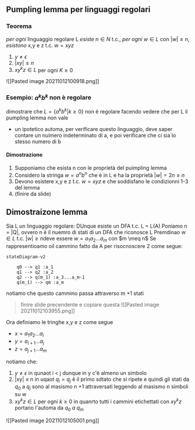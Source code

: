 ## Pumpling lemma per linguaggi regolari

### Teorema
_per ogni_ linguaggio regolare L _esiste_ $n \in N$ t.c., _per ogni_ $w \in L$ con $|w| \geq n$, _esistono_ x,y e z t.c. $w = xyz$

1. $y \neq \epsilon$
2. $|xy| \leq n$
3. $xy^kz \in L$ per ogni $K \geq 0$

![[Pasted image 20211012100918.png]]



### Esempio: $a^kb^k$ non è regolare
dimostrare che $L = \{a^kb^k | k \geq 0\}$ non è regolare facendo vedere che per L il pumpling lemma non vale
- un ipotetico automa, per verificare questo linguaggio, deve saper contare un nuimero indeterminato di a, e poi verificare che ci sia lo stesso numero di b
#### Dimostrazione
1. Supponiamo che esista n con le proprietà del puimpling lemma
1. Considero la stringa $w = a^nb^n$ che è in L e ha la proprietà $|w| = 2n \geq n$
1. Devono esistere x,y e z t.c. $w = xyz$ e che soddisfano le condizionni 1-3 del lemma
2. (finire da slide)

## Dimostraizone lemma
Sia L un linguaggio regolare:
DUnque esiste un DFA t.c. L = L(A)
Poniamo n = |Q|, ovvero n è il nuemro di stati di un DFA che riconosce L
Premdinao $w \in L$ t.c. $|w| \geq n$deve essere $w = a_1a_2...a_m$ con $m \meq n$
Se rappresentioamo oil cammino fatto da A per risocnoscere 2 come segue:
```mermaid 
stateDiagram-v2 
	
	q0 --> q1 :a_1
	q1 --> q2 :a_2
	q2 --> q(m_1) :a_3...a_m-1
	q(m_1) --> qm :a_m
```

notiamo che questo cammino passa attraverso m +1 stati
> finire  slide precendente e copiare questa
![[Pasted image 20211012103955.png]]

Ora definiamo le tringhe x,y e z come segue
- $x =a_1a_2...a_i$
- $y=a_{i+1}...a_j$
- $z=a_{j+1}...a_m$

notiamo che:
1. $y \neq \epsilon$ in qunaot i < j dunque in y c'è almeno un simbolo
2. |xy| $\leq$ n in uqaot $q_i = q_j$ è il primo sdtato che si ripete e quindi gli stati da $q_0$ a $q_j$ sono al masismo n +1 attraversati leggendo al masismo n simboli su w
3. $xy^kz \in L$ per ogni $k \geq 0$ in quanrto tutti i cammini etichettati con $xy^kz$ portano l'automa da $q_0 \ a \ q_m$

![[Pasted image 20211012105001.png]]